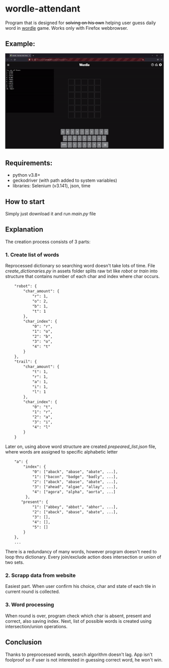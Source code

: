# wordle-attendant
Program that is designed for ~~solving on his own~~ helping user guess daily word in [wordle](https://www.nytimes.com/games/wordle/index.html) game.
  Works only with Firefox webbrowser.


## Example:
![demo](https://github.com/P4llix/wordle-attendant/blob/main/doc/demo.gif)

## Requirements:

- python v3.8+
- geckodriver (with path added to system variables)
- libraries: Selenium (v3.141), json, time


## How to start

Simply just download it and run *main.py* file

## Explanation
The creation process consists of 3 parts:

### 1. Create list of words
Reprocessed dictionary so searching word doesn't take lots of time. File *create_dictionaries.py* in assets folder splits raw txt like *robot* or *train* into structure that contains number of each char and index where char occurs.
```
    "robot": {
        "char_amount": {
            "r": 1,
            "o": 2,
            "b": 1,
            "t": 1
        },
        "char_index": {
            "0": "r",
            "1": "o",
            "2": "b",
            "3": "o",
            "4": "t"
        }
    },
    "trail": {
        "char_amount": {
            "t": 1,
            "r": 1,
            "a": 1,
            "i": 1,
            "l": 1
        },
        "char_index": {
            "0": "t",
            "1": "r",
            "2": "a",
            "3": "i",
            "4": "l"
        }
    }
```
Later on, using above word structure are created *prepeared_list.json* file, where words are assigned to specific alphabetic letter
```
    "a": {
        "index": {
            "0": ["aback", "abase", "abate", ...],
            "1": ["bacon", "badge", "badly", ...],
            "2": ["aback", "abase", "abate", ...],
            "3": ["ahead", "algae", "allay", ...],
            "4": ["agora", "alpha", "aorta", ...]
         },
       "present": {
            "1": ["abbey", "abbot", "abhor", ...],
            "2": ["aback", "abase", "abate", ...],
            "3": [],
            "4": [],
            "5": []
        }
    },
    ...
```
There is a redundancy of many words, however program doesn't need to loop thru dictionary. Every join/exclude action does intersection or union of two sets.

### 2. Scrapp data from website
Easiest part. When user confirm his choice, char and state of each tile in current round is collected.

### 3. Word processing
When round is over, program check which char is absent, present and correct, also saving index. Next, list of possible words is created using intersection/union operations.

## Conclusion
Thanks to preprocessed words, search algorithm doesn't lag. App isn't foolproof so if user is not interested in guessing correct word, he won't win.
